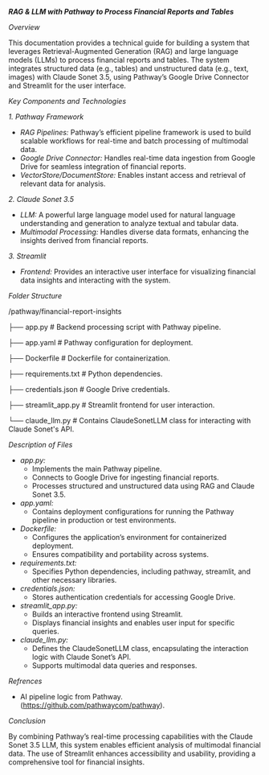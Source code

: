 ***RAG & LLM with Pathway to Process Financial Reports and Tables***

*Overview*

This documentation provides a technical guide for building a system that leverages Retrieval-Augmented Generation (RAG) and large language models (LLMs) to process financial reports and tables. The system integrates structured data (e.g., tables) and unstructured data (e.g., text, images) with Claude Sonet 3.5, using Pathway’s Google Drive Connector and Streamlit for the user interface.

*Key Components and Technologies*

*1\. Pathway Framework*

- *RAG Pipelines:* Pathway’s efficient pipeline framework is used to build scalable workflows for real-time and batch processing of multimodal data.
- *Google Drive Connector:* Handles real-time data ingestion from Google Drive for seamless integration of financial reports.
- *VectorStore/DocumentStore:* Enables instant access and retrieval of relevant data for analysis.

*2\. Claude Sonet 3.5*

- *LLM:* A powerful large language model used for natural language understanding and generation to analyze textual and tabular data.
- *Multimodal Processing:* Handles diverse data formats, enhancing the insights derived from financial reports.

*3\. Streamlit*

- *Frontend:* Provides an interactive user interface for visualizing financial data insights and interacting with the system.

*Folder Structure*

/pathway/financial-report-insights

├── app.py # Backend processing script with Pathway pipeline.

├── app.yaml # Pathway configuration for deployment.

├── Dockerfile # Dockerfile for containerization.

├── requirements.txt # Python dependencies.

├── credentials.json # Google Drive credentials.

├── streamlit_app.py # Streamlit frontend for user interaction.

└── claude_llm.py # Contains ClaudeSonetLLM class for interacting with Claude Sonet's API.

*Description of Files*

- *app.py:*
  - Implements the main Pathway pipeline.
  - Connects to Google Drive for ingesting financial reports.
  - Processes structured and unstructured data using RAG and Claude Sonet 3.5.
- *app.yaml:*
  - Contains deployment configurations for running the Pathway pipeline in production or test environments.
- *Dockerfile:*
  - Configures the application’s environment for containerized deployment.
  - Ensures compatibility and portability across systems.
- *requirements.txt:*
  - Specifies Python dependencies, including pathway, streamlit, and other necessary libraries.
- *credentials.json:*
  - Stores authentication credentials for accessing Google Drive.
- *streamlit_app.py:*
  - Builds an interactive frontend using Streamlit.
  - Displays financial insights and enables user input for specific queries.
- *claude_llm.py:*
  - Defines the ClaudeSonetLLM class, encapsulating the interaction logic with Claude Sonet’s API.
  - Supports multimodal data queries and responses.

*Refrences*
- AI pipeline logic from Pathway. (https://github.com/pathwaycom/pathway).

*Conclusion*

By combining Pathway’s real-time processing capabilities with the Claude Sonet 3.5 LLM, this system enables efficient analysis of multimodal financial data. The use of Streamlit enhances accessibility and usability, providing a comprehensive tool for financial insights.

